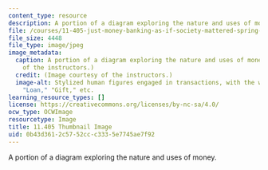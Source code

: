 ```yaml
---
content_type: resource
description: A portion of a diagram exploring the nature and uses of money.
file: /courses/11-405-just-money-banking-as-if-society-mattered-spring-2021/0b43d3612c5752ccc3335e7745ae7f92_11-405s21-th.png
file_size: 4448
file_type: image/jpeg
image_metadata:
  caption: A portion of a diagram exploring the nature and uses of money. (Image courtesy
    of the instructors.)
  credit: (Image courtesy of the instructors.)
  image-alt: Stylized human figures engaged in transactions, with the words "Buy,"
    "Loan," "Gift," etc.
learning_resource_types: []
license: https://creativecommons.org/licenses/by-nc-sa/4.0/
ocw_type: OCWImage
resourcetype: Image
title: 11.405 Thumbnail Image
uid: 0b43d361-2c57-52cc-c333-5e7745ae7f92
---
```

A portion of a diagram exploring the nature and uses of money.